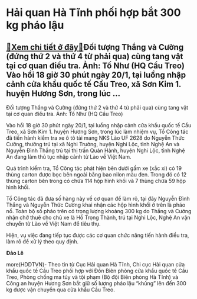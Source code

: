 Hải quan Hà Tĩnh phối hợp bắt 300 kg pháo lậu
=============================================

[:gift:Xem chi tiết ở đây:gift:](https://hddtvn.com/hai-quan-ha-tinh-phoi-hop-bat-300-kg-phao-lau/)Đối tượng Thắng và Cường (đứng thứ 2 và thứ 4 từ phải qua) cùng tang vật tại cơ quan điều tra. Ảnh: Tố Như (HQ Cầu Treo) Vào hồi 18 giờ 30 phút ngày 20/1, tại luồng nhập cảnh cửa khẩu quốc tế Cầu Treo, xã Sơn Kim 1. huyện Hương Sơn, trong lúc …
----------------------------------------------------------------------------------------------------------------------------------------------------------------------------------------------------------------------------------------------------







 






 Đối tượng Thắng và Cường (đứng thứ 2 và thứ 4 từ phải qua) cùng tang vật tại cơ quan điều tra. Ảnh: Tố Như (HQ Cầu Treo) 



Vào hồi 18 giờ 30 phút ngày 20/1, tại luồng nhập cảnh cửa khẩu quốc tế Cầu Treo, xã Sơn Kim 1. huyện Hương Sơn, trong lúc làm nhiệm vụ, Tổ Công tác đã tiến hành kiểm tra xe ô tô tải mang NKS Lào UF 2628 do Nguyễn Thức Cường, thường trú tại xã Nghi Trường, huyện Nghi Lộc, tỉnh Nghệ An và Nguyễn Đình Thắng trú tại thị trấn Quán Hành, huyện Nghi Lộc, tỉnh Nghệ An đang làm thủ tục nhập cảnh từ Lào về Việt Nam.


 Quá trình kiểm tra, Tổ Công tác phát hiện bên dưới gầm xe (xắc xi) có 19 thùng carton được bọc bên ngoài bằng bao nilon màu đen. Trong đó có 12 thùng carton bên trong có chứa 114 hộp hình khối và 7 thùng chứa 59 hộp hình khối. 


 Tổ Công tác đã đưa số hàng này về cơ quan để làm rõ, tại đây Nguyễn Đình Thắng và Nguyễn Thức Cường khai nhận các hộp hình khối ở trên là pháo nổ. Toàn bộ số pháo trên có trọng lượng khoảng 300 kg do Thắng và Cường nhận chở thuê cho chủ xe là Hồ Trọng Thành, trú tại Nghi Lộc, Nghệ An vận chuyển từ Lào về Việt Nam để tiêu thụ.


 Hiện, vụ việc đang tiếp tục được các cơ quan chức năng tiến hành điều tra, làm rõ để xử lý theo quy định.






**Đảo Lê**



more(HDDTVN)- Theo tin từ Cục Hải quan Hà Tĩnh, Chi cục Hải quan cửa khẩu quốc tế Cầu Treo phối hợp với Đồn Biên phòng cửa khẩu quốc tế Cầu Treo, Phòng chống ma túy và tội phạm (Bộ đội Biên phòng Hà Tĩnh) và Công an huyện Hương Sơn bắt giữ số lượng pháo lậu “khủng” lên đến 300 kg được vận chuyển qua cửa khẩu Cầu Treo.


